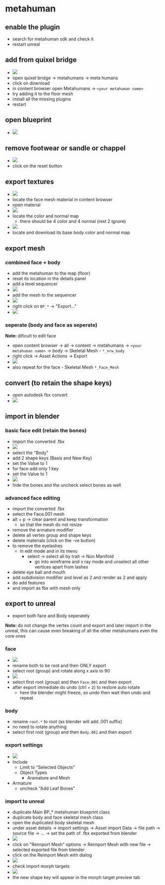 # metahuman

## enable the plugin

- search for metahuman sdk and check it
- restart unreal

## add from quixel bridge

- <img src="./images/quixel-bridge.png">
- open quixel bridge -> metahumans -> meta humans
- click on download
- in content browser open Metahumans -> `<your metahuman name>`
- try adding it to the floor mesh
- install all the missing plugins
- restart

## open blueprint

- <img src="./images/open-metahuman-bluprints.png">

## remove footwear or sandle or chappel

- <img src="./images/reset-metahuman-footwears.png">
- click on the reset button

## export textures

- <img src="./images/metahuman-face-mesh.png">
- locate the face mesh material in content browser
- open material
- <img src="./images/metahuman-face-material.png">
- locate the color and normal map
  - there should be 4 color and 4 normal (rest 2 ignore)
- <img src="./images/metahuman-body-mesh.png">
- locate and download its base body color and normal map

## export mesh

### combined face + body

- add the metahuman to the map (floor)
- reset its location in the details panel
- add a level sequencer
- <img src="./images/add-bp-to-sequencer.png">
- add the mesh to the sequencer
- <img src="./images/metahuman-in-sequencer.png">
- right click on `BP_*` -> "Export..."
- <img src="../basics/images/export-setting-level-sequencer.png">

### seperate (body and face as seperate)

<b>Note: </b> dificult to edit face

- open content browser -> all -> content -> metahumans -> `<your metahuman name>` -> body -> Skeletal Mesh - `*_nrw_body`
- right click -> Asset Actions -> Export
- <img src="./images/export-settings.png">
- also repeat for the face - Skeletal Mesh `*_Face_Mesh`

## convert (to retain the shape keys)

- open autodesk fbx convert
- <img src="./images/autodesk-fbx-converter.png">

## import in blender

### basic face edit (retain the bones)

- import the converted .fbx
- <img src="../basics/images/add-shape-key-twice.png">
- select the "Body"
- add 2 shape keys (Basis and New Key)
- set the Value to 1
- for face add only 1 key
- set the Value to 1
- <img src="../basics/images/hide-metahuman-face-bones.png">
- hide the bones and the uncheck select bones as well

### advanced face editing

- import the converted .fbx
- select the Face.001 mesh
- alt + p -> clear parent and keep transformation
  - so that the mesh do not resize
- remove the armature modifier
- delete all vertex group and shape keys
- delete materials (click on the -ve button)
- to remove the eyelashes
  - in edit mode and in its menu
    - select -> select all by trait -> Non Manifold
      - go into wireframe and x ray mode and unselect all other vertices apart from lashes
- delete eye ball and mouth
- add subdivision modifier and level as 2 and render as 2 and apply
- do add features
- and import as fbx with mesh only

## export to unreal

- export both face and Body seperately

<b>Note: </b> do not change the vertex count and export and later import in the unreal, this can cause even breaking of all the other metahumans even the core ones

### face

- <img src="./images/rename-face-armature.png">
- rename both to be root and then ONLY export
- select root (group) and rotate along x axis to 90
- <img src="./images/select-metahuman-face-for-export.png">
- select first root (group) and then `Face.001` and then export
- after export immediate do undo (ctrl + z) to restore auto rotate
  - here the blender might freeze, so undo then wait then undo and repeat

### body

- rename `root.*` to root (as blender will add .001 suffix)
- no need to rotate anything
- select first root (group) and then `Body.001` and then export

### export settings

- <img src="./images/metahuman-export-settings.png">
- Include
  - Limit to "Selected Objects"
  - Object Types
    - Aramature and Mesh
- Armature
  - uncheck "Add Leaf Bones"

### import to unreal

- duplicate Main BP\_\* metahuman blueprint class
- duplicate body and face skeletal mesh class
- open the duplicated body skeletal mesh
- under asset details -> import settings -> Asset import Data -> file path -> source file -> ... -> set the path of .fbx exported from blender
- <img src="./images/reimport-mesh-from-file.png">
- click on "Reimport Mesh" options -> Reimport Mesh with new file -> selected exported file from blender
- click on the Reimport Mesh with dialog
- <img src="./images/reimport-mesh-with-dialog.png">
- check import morph targets
- <img src="./images/morph-target-preview.png">
- the new shape key will appear in the morph target preview tab
